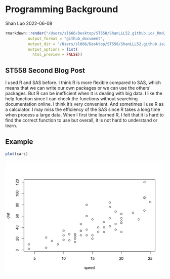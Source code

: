 Programming Background
================
Shan Luo
2022-06-08

``` r
rmarkdown::render("/Users/sl666/Desktop/ST558/ShanLLL52.github.io/_Rmd/2022-06-08-ST558Blog2-post.Rmd", 
          output_format = "github_document", 
          output_dir = "/Users/sl666/Desktop/ST558/ShanLLL52.github.io/_posts",
          output_options = list(
            html_preview = FALSE))
```

## ST558 Second Blog Post

I used R and SAS before. I think R is more flexible compared to SAS,
which means that we can write our own packages or we can use the others’
packages. But R can be inefficient when it is dealing with big data. I
like the help function since I can check the functions without searching
documentation online. I think it’s very convenient. And sometimes I use
R as a calculator. I may miss the efficiency of the SAS since R takes a
long time when process a large data. When I first time learned R, I felt
that it is hard to find the correct function to use but overall, it is
not hard to understand or learn.

## Example

``` r
plot(cars)
```

![](../images/plot-1.png)<!-- -->
